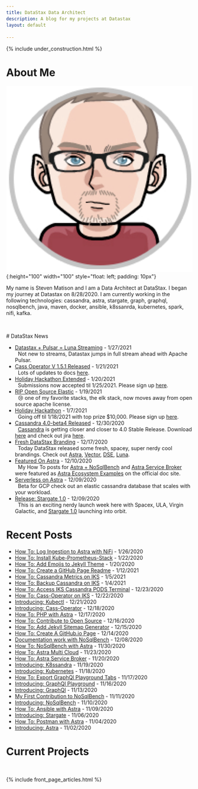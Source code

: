 ```yaml
---
title: DataStax Data Architect
description: A blog for my projects at Datastax
layout: default

---
```



{% include under_construction.html %}

# About Me

![SRM](/assets/images/SRM.png){:height="100" width="100" style="float: left; padding: 10px"}
 
My name is Steven Matison and I am a Data Architect at DataStax. I began my journey at Datastax on 8/28/2020. 
I am currently working in the following technologies: cassandra, astra, stargate, graph, graphql, nosqlbench, java, maven, docker, ansible, k8ssanrda, kubernetes, spark, nifi, kafka.

<div style="clear: both"></div>
<p>&nbsp;</p>
# DataStax News

* 	[Datastax + Pulsar = Luna Streaming](https://www.datastax.com/products/luna-streaming) - 1/27/2021
<br>&nbsp; Not new to streams, Datastax jumps in full stream ahead with Apache Pulsar.
*	[Cass Operator V 1.5.1 Released](https://docs.datastax.com/en/cass-operator/doc/cass-operator/cassOperatorReleaseNotes.html) - 1/21/2021
<br>&nbsp; Lots of updates to docs [here](https://docs.datastax.com/en/cass-operator/doc/cass-operator/cassOperatorTOC.html).
*	[Holiday Hackathon Extended](https://datastaxastra.hackerearth.com/) - 1/20/2021
<br>&nbsp; Submissions now accepted til 1/25/2021.  Please sign up [here](https://datastaxastra.hackerearth.com/).
*	[RIP Open Source Elastic](https://www.elastic.co/blog/why-license-change-AWS) - 1/19/2021
<br>&nbsp; :cry: one of my favorite stacks, the elk stack, now moves away from open source apache license. 
*	[Holiday Hackathon](https://datastaxastra.hackerearth.com/) - 1/7/2021
<br>&nbsp; Going off til 1/18/2021 with top prize $10,000.  Please sign up [here](https://datastaxastra.hackerearth.com/).
*	[Cassandra 4.0-beta4 Released](https://gitbox.apache.org/repos/asf?p=cassandra.git;a=blob_plain;f=CHANGES.txt;hb=refs/tags/cassandra-4.0-beta4) - 12/30/2020
<br>&nbsp; [Cassandra](http://cassandra.apache.org/) is getting closer and closer to 4.0 Stable Release.  Download [here](http://cassandra.apache.org/download/) and check out jira [here](https://issues.apache.org/jira/browse/CASSANDRA).  
*	[Fresh DataStax Branding](https://datastax.com/) - 12/17/2020
<br>&nbsp; Today DataStax released some fresh, spacey, super nerdy cool brandings. Check out [Astra](https://datastax.com/products/datastax-astra), [Vector](https://datastax.com/products/vector), [DSE](https://datastax.com/products/datastax-enterprise), [Luna](https://datastax.com/products/luna).
*   [Featured On Astra](https://docs.astra.datastax.com/docs/integrations) - 12/10/2020
<br>&nbsp; My How To posts for [Astra + NoSqlBench](/nosqlbench/astra/) and [Astra Service Broker](/astra/service/broker/) were featured as [Astra Ecosystem Examples](https://docs.astra.datastax.com/docs/integrations) on the official doc site.
*	[Serverless on Astra](https://www.datastax.com/astradb/serverless) - 12/09/2020
<br>&nbsp; Beta for GCP check out an elastic cassandra database that scales with your workload.
*   <a href="https://stargate.io/2020/12/09/announcing-stargate-10-ga-rest-graphql-schemaless-json-for-your-cassandra-development.html">Release: Stargate 1.0</a> - 12/09/2020
<br>&nbsp; This is an exciting nerdy launch week here with Spacex, ULA, Virgin Galactic, and [Stargate 1.0](/stargate/) launching into orbit.

# Recent Posts

*	[How To: Log Ingestion to Astra with NiFi](/astra/nifi/) - 1/26/2020
*	[How To: Install Kube-Prometheus-Stack](/kubernetes/cass-operator/kube-prometheus-stack/) - 1/22/2020
*   [How To: Add Emojis to Jekyll Theme](/blog/jekyll/jemoji/) - 1/20/2020
*	[How To: Create a GitHub Page Readme](/blog/github/page/readme/) - 1/12/2021
*	[How To: Cassandra Metrics on IKS](/kubernetes/cass-operator/iks/metrics/) - 1/5/2021
*	[How To: Backup Cassandra on IKS](/kubernetes/cass-operator/iks/backups/) - 1/4/2021
*	[How To: Access IKS Cassandra PODS Terminal](/kubernetes/cass-operator/iks/access/) - 12/23/2020
*	[How To: Cass-Operator on IKS](/kubernetes/cass-operator/iks/) - 12/22/2020
*	[Introducing: Kubectl](/kubernetes/kubectl/) - 12/21/2020
*	[Introducing: Cass-Operator](/kubernetes/cass-operator/) - 12/18/2020
*	[How To: PHP with Astra](/astra/drivers/php/) - 12/17/2020
*   <a href="/blog/contribute/opensource/">How To: Contribute to Open Source</a> - 12/16/2020
*   <a href="/blog/jekyll/sitemap/">How To: Add Jekyll Sitemap Generator</a> - 12/15/2020
*   <a href="/blog/create/github/page/">How To: Create A GitHub.io Page</a> - 12/14/2020
*   <a href="/nosqlbench/contribution/2/">Documentation work with NoSqlBench</a> - 12/08/2020
*	<a href="/nosqlbench/astra/">How To: NoSqlBench with Astra</a> - 11/30/2020
*	<a href="/astra/multi/cloud/">How To: Astra Multi Cloud</a> - 11/23/2020
*	<a href="/astra/service/broker/">How To: Astra Service Broker</a> - 11/20/2020
*	<a href="/k8ssandra/">Introducing: K8ssandra</a> - 11/19/2020
*   <a href="/kubernetes/">Introducing: Kubernetes</a> - 11/18/2020
*	<a href="/stargate/graphql/playground/day/1/">How To: Export GraphQl Playground Tabs</a> - 11/17/2020
*   <a href="/stargate/graphql/playground/">Introducing: GraphQl Playground</a> - 11/16/2020
*   <a href="/stargate/graphql/">Introducing: GraphQl</a> - 11/13/2020
*   <a href="/nosqlbench/contribution/1/">My First Contribution to NoSqlBench</a> - 11/11/2020
*   <a href="/nosqlbench/">Introducing: NoSqlBench</a> - 11/10/2020
*   <a href="/astra/ansible/">How To: Ansible with Astra</a> - 11/09/2020
*	<a href="/stargate/">Introducing: Stargate</a> - 11/06/2020
*   <a href="/astra/postman/">How To: Postman with Astra</a> - 11/04/2020
*	<a href="/astra/">Introducing: Astra</a> - 11/02/2020

# Current Projects
<p>&nbsp;</p>
{% include front_page_articles.html %}

